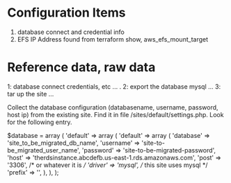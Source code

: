 # Configuration Items

1. database connect and credential info
2. EFS IP Address found from terraform show, aws_efs_mount_target


# Reference data, raw data

1: database connect credentials, etc ... .
2: export the database mysql ...
3: tar up the site ... 


Collect the database configuration (databasename, username, password, host ip) from the existing site.
Find it in file /sites/default/settings.php.
Look for the following entry.

$database = array (
  'default' =>
  array (
    'default' =>
    array (
      'database' => 'site_to_be_migrated_db_name',
      'username' => 'site-to-be_migrated_user_name',
      'password' => 'site-to-be-migrated-password',
      'host' => 'therdsinstance.abcdefb.us-east-1.rds.amazonaws.com',
      'post' => '3306',     /* or whatever it is */
      'driver' => 'mysql',  /* this site uses mysql */
      'prefix' => '',
    ),
  ),
);
 
    

 
